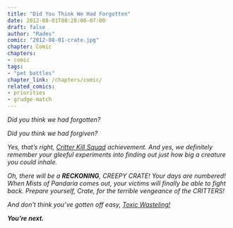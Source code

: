 ```yaml
---
title: "Did You Think We Had Forgotten"
date: 2012-08-01T08:28:00-07:00
draft: false
author: "Rades"
comic: "2012-08-01-crate.jpg"
chapter: Comic
chapters:
- comic
tags:
- "pet battles"
chapter_link: /chapters/comic/
related_comics:
- priorities
- grudge-match
---
```


*Did you think we had forgotten?*


*Did you think we had forgiven?*


*Yes, that’s right, [Critter Kill Squad](https://www.wowhead.com/achievement=5144/critter-kill-squad) achievement. And yes, we definitely remember your gleeful experiments into finding out just how big a creature you could inhale.*


*Oh, there will be a ***RECKONING***, CREEPY CRATE! Your days are numbered! When Mists of Pandaria comes out, your victims will finally be able to fight back. Prepare yourself, Crate, for the terrible vengeance of the CRITTERS!*


*And don’t think you’ve gotten off easy, <a href="https:/www.wowhead.com/spell=71840">Toxic Wasteling!</a>*


***You’re next.***

